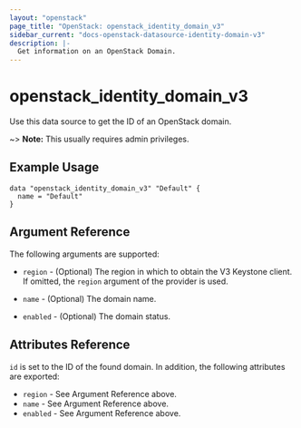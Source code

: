 ```yaml
---
layout: "openstack"
page_title: "OpenStack: openstack_identity_domain_v3"
sidebar_current: "docs-openstack-datasource-identity-domain-v3"
description: |-
  Get information on an OpenStack Domain.
---
```


# openstack\_identity\_domain\_v3

Use this data source to get the ID of an OpenStack domain.

~> **Note:** This usually requires admin privileges.

## Example Usage

```hcl
data "openstack_identity_domain_v3" "Default" {
  name = "Default"
}
```

## Argument Reference

The following arguments are supported:

* `region` - (Optional) The region in which to obtain the V3 Keystone client.
  If omitted, the `region` argument of the provider is used.

* `name` - (Optional) The domain name.

* `enabled` - (Optional) The domain status.

## Attributes Reference

`id` is set to the ID of the found domain. In addition, the following attributes
are exported:

* `region` - See Argument Reference above.
* `name` - See Argument Reference above.
* `enabled` - See Argument Reference above.
